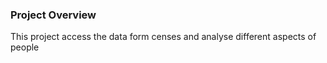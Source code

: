 ### Project Overview

 This project access the data form censes and analyse different aspects of people


